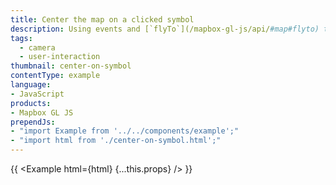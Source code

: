 ```yaml
---
title: Center the map on a clicked symbol
description: Using events and [`flyTo`](/mapbox-gl-js/api/#map#flyto) to center the map on a [`symbol`](/mapbox-gl-js/style-spec#layers-symbol).
tags:
  - camera
  - user-interaction
thumbnail: center-on-symbol
contentType: example
language:
- JavaScript
products:
- Mapbox GL JS
prependJs:
- "import Example from '../../components/example';"
- "import html from './center-on-symbol.html';"
---
```


{{ <Example html={html} {...this.props} /> }}
